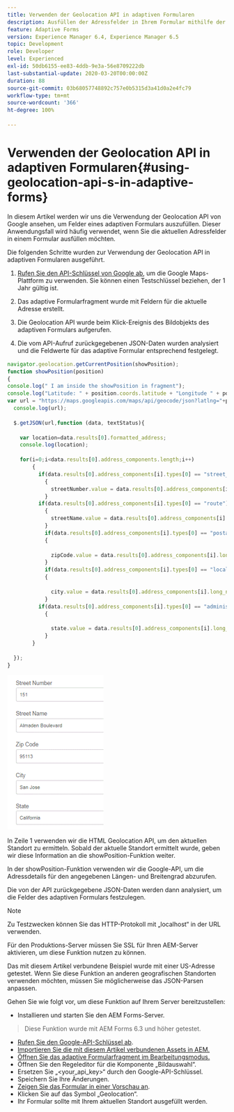 ```yaml
---
title: Verwenden der Geolocation API in adaptiven Formularen
description: Ausfüllen der Adressfelder in Ihrem Formular mithilfe der Geolocation API
feature: Adaptive Forms
version: Experience Manager 6.4, Experience Manager 6.5
topic: Development
role: Developer
level: Experienced
exl-id: 50db6155-ee83-4ddb-9e3a-56e8709222db
last-substantial-update: 2020-03-20T00:00:00Z
duration: 88
source-git-commit: 03b68057748892c757e0b5315d3a41d0a2e4fc79
workflow-type: tm+mt
source-wordcount: '366'
ht-degree: 100%

---
```


# Verwenden der Geolocation API in adaptiven Formularen{#using-geolocation-api-s-in-adaptive-forms}

In diesem Artikel werden wir uns die Verwendung der Geolocation API von Google ansehen, um Felder eines adaptiven Formulars auszufüllen. Dieser Anwendungsfall wird häufig verwendet, wenn Sie die aktuellen Adressfelder in einem Formular ausfüllen möchten.

Die folgenden Schritte wurden zur Verwendung der Geolocation API in adaptiven Formularen ausgeführt.

1. [Rufen Sie den API-Schlüssel von Google ab](https://developers.google.com/maps/documentation/javascript/get-api-key), um die Google Maps-Plattform zu verwenden. Sie können einen Testschlüssel beziehen, der 1 Jahr gültig ist.

1. Das adaptive Formularfragment wurde mit Feldern für die aktuelle Adresse erstellt.

1. Die Geolocation API wurde beim Klick-Ereignis des Bildobjekts des adaptiven Formulars aufgerufen.

1. Die vom API-Aufruf zurückgegebenen JSON-Daten wurden analysiert und die Feldwerte für das adaptive Formular entsprechend festgelegt.

```javascript
navigator.geolocation.getCurrentPosition(showPosition);
function showPosition(position) 
{
console.log(" I am inside the showPosition in fragment");
console.log("Latitude: " + position.coords.latitude + "Longitude " + position.coords.longitude);
var url = "https://maps.googleapis.com/maps/api/geocode/json?latlng="+position.coords.latitude+","+position.coords.longitude+"&key=<your_api_key>";
  console.log(url);
  
  $.getJSON(url,function (data, textStatus){
    
    var location=data.results[0].formatted_address;
    console.log(location);
    
    for(i=0;i<data.results[0].address_components.length;i++)
        {
          if(data.results[0].address_components[i].types[0] == "street_number")
            {
              streetNumber.value = data.results[0].address_components[i].long_name;
            }
          if(data.results[0].address_components[i].types[0] == "route")
            {
              streetName.value = data.results[0].address_components[i].long_name;
            }
            if(data.results[0].address_components[i].types[0] == "postal_code")
            {
              
              zipCode.value = data.results[0].address_components[i].long_name;
            }
            if(data.results[0].address_components[i].types[0] == "locality")
            {
              
              city.value = data.results[0].address_components[i].long_name;
            }
          if(data.results[0].address_components[i].types[0] == "administrative_area_level_1")
            {
              
              state.value = data.results[0].address_components[i].long_name;
            }
        }
    
  });
}
```

![Ausfüllen von Feldern mit der Geoloaction API](assets/capture-4.gif)

In Zeile 1 verwenden wir die HTML Geolocation API, um den aktuellen Standort zu ermitteln. Sobald der aktuelle Standort ermittelt wurde, geben wir diese Information an die showPosition-Funktion weiter.

In der showPosition-Funktion verwenden wir die Google-API, um die Adressdetails für den angegebenen Längen- und Breitengrad abzurufen.

Die von der API zurückgegebene JSON-Daten werden dann analysiert, um die Felder des adaptiven Formulars festzulegen.

>[!NOTE]
>
>Zu Testzwecken können Sie das HTTP-Protokoll mit „localhost“ in der URL verwenden.
>
>Für den Produktions-Server müssen Sie SSL für Ihren AEM-Server aktivieren, um diese Funktion nutzen zu können.
>
>Das mit diesem Artikel verbundene Beispiel wurde mit einer US-Adresse getestet. Wenn Sie diese Funktion an anderen geografischen Standorten verwenden möchten, müssen Sie möglicherweise das JSON-Parsen anpassen.

Gehen Sie wie folgt vor, um diese Funktion auf Ihrem Server bereitzustellen:

* Installieren und starten Sie den AEM Forms-Server.
> Diese Funktion wurde mit AEM Forms 6.3 und höher getestet.
* [Rufen Sie den Google-API-Schlüssel ab](https://developers.google.com/maps/documentation/javascript/get-api-key).
* [Importieren Sie die mit diesem Artikel verbundenen Assets in AEM.](assets/geolocationapi.zip)
* [Öffnen Sie das adaptive Formularfragment im Bearbeitungsmodus.](http://localhost:4502/editor.html/content/forms/af/currentaddressfragment.html)
* Öffnen Sie den Regeleditor für die Komponente „Bildauswahl“.
* Ersetzen Sie „&lt;your_api_key>“ durch den Google-API-Schlüssel.
* Speichern Sie Ihre Änderungen.
* [Zeigen Sie das Formular in einer Vorschau an](http://localhost:4502/content/dam/formsanddocuments/currentaddressfragment/jcr:content?wcmmode=disabled).
* Klicken Sie auf das Symbol „Geolocation“.
* Ihr Formular sollte mit Ihrem aktuellen Standort ausgefüllt werden.
